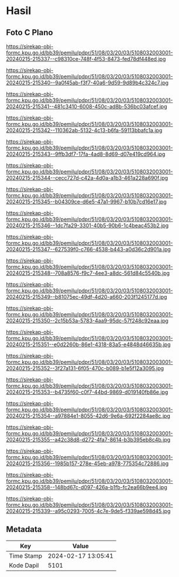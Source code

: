# Hasil

## Foto C Plano

https://sirekap-obj-formc.kpu.go.id/bb39/pemilu/pdpr/51/08/03/20/03/5108032003001-20240215-215337--c98310ce-748f-4f53-8473-fed78df448ed.jpg

https://sirekap-obj-formc.kpu.go.id/bb39/pemilu/pdpr/51/08/03/20/03/5108032003001-20240215-215340--9a0f45ab-f3f7-40a6-9d59-9d89b4c324c7.jpg

https://sirekap-obj-formc.kpu.go.id/bb39/pemilu/pdpr/51/08/03/20/03/5108032003001-20240215-215341--481c3410-6008-450c-ad8b-536bc03afcef.jpg

https://sirekap-obj-formc.kpu.go.id/bb39/pemilu/pdpr/51/08/03/20/03/5108032003001-20240215-215342--110362ab-5132-4c13-b6fa-59113bbafc1a.jpg

https://sirekap-obj-formc.kpu.go.id/bb39/pemilu/pdpr/51/08/03/20/03/5108032003001-20240215-215343--9ffb3df7-17fa-4ad8-8d69-d07e419cd964.jpg

https://sirekap-obj-formc.kpu.go.id/bb39/pemilu/pdpr/51/08/03/20/03/5108032003001-20240215-215344--cecc727d-c42a-4d0a-a1b3-461a228a690f.jpg

https://sirekap-obj-formc.kpu.go.id/bb39/pemilu/pdpr/51/08/03/20/03/5108032003001-20240215-215345--b04309ce-d6e5-47a1-9967-b10b7cd16e17.jpg

https://sirekap-obj-formc.kpu.go.id/bb39/pemilu/pdpr/51/08/03/20/03/5108032003001-20240215-215346--1dc7fa29-3301-40b5-90b6-1c4beac453b2.jpg

https://sirekap-obj-formc.kpu.go.id/bb39/pemilu/pdpr/51/08/03/20/03/5108032003001-20240215-215347--627539f0-c766-4538-b443-a0d36c2d901a.jpg

https://sirekap-obj-formc.kpu.go.id/bb39/pemilu/pdpr/51/08/03/20/03/5108032003001-20240215-215348--708a8576-f9c7-4ee3-a8dc-561d84c5540b.jpg

https://sirekap-obj-formc.kpu.go.id/bb39/pemilu/pdpr/51/08/03/20/03/5108032003001-20240215-215349--b81075ec-49df-4d20-a660-203f1245177d.jpg

https://sirekap-obj-formc.kpu.go.id/bb39/pemilu/pdpr/51/08/03/20/03/5108032003001-20240215-215350--2c15b53a-5783-4aa9-95dc-57f248c92eaa.jpg

https://sirekap-obj-formc.kpu.go.id/bb39/pemilu/pdpr/51/08/03/20/03/5108032003001-20240215-215351--e0d2260b-86e1-4318-83a5-e4848d46635b.jpg

https://sirekap-obj-formc.kpu.go.id/bb39/pemilu/pdpr/51/08/03/20/03/5108032003001-20240215-215352--3f27a131-6f05-470c-b089-b1e5f12a3095.jpg

https://sirekap-obj-formc.kpu.go.id/bb39/pemilu/pdpr/51/08/03/20/03/5108032003001-20240215-215353--b4735f60-c0f7-44bd-9869-d019140fb86e.jpg

https://sirekap-obj-formc.kpu.go.id/bb39/pemilu/pdpr/51/08/03/20/03/5108032003001-20240215-215354--a97884e1-8055-42d6-9e6a-692f2284ae8c.jpg

https://sirekap-obj-formc.kpu.go.id/bb39/pemilu/pdpr/51/08/03/20/03/5108032003001-20240215-215355--a42c38d8-d272-4fa7-8614-b3b395eb8c4b.jpg

https://sirekap-obj-formc.kpu.go.id/bb39/pemilu/pdpr/51/08/03/20/03/5108032003001-20240215-215356--1985b157-278e-45eb-a978-775354c72886.jpg

https://sirekap-obj-formc.kpu.go.id/bb39/pemilu/pdpr/51/08/03/20/03/5108032003001-20240215-215358--148bd67c-d097-426a-b1fb-fc2ea66b9ee4.jpg

https://sirekap-obj-formc.kpu.go.id/bb39/pemilu/pdpr/51/08/03/20/03/5108032003001-20240215-215339--a95c0293-7005-4c7e-9de5-f339ae598d45.jpg


## Metadata

| Key        | Value               |
| ---------- | ------------------- |
| Time Stamp | 2024-02-17 13:05:41 |
| Kode Dapil | 5101                |




